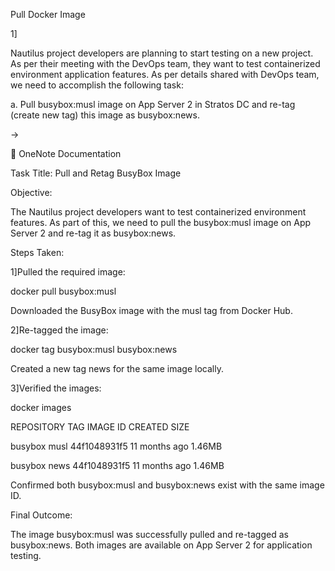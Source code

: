 Pull Docker Image



1]

Nautilus project developers are planning to start testing on a new project. As per their meeting with the DevOps team, they want to test containerized environment application features. As per details shared with DevOps team, we need to accomplish the following task:



a. Pull busybox:musl image on App Server 2 in Stratos DC and re-tag (create new tag) this image as busybox:news.



->



📒 OneNote Documentation



Task Title: Pull and Retag BusyBox Image



Objective:

The Nautilus project developers want to test containerized environment features. As part of this, we need to pull the busybox:musl image on App Server 2 and re-tag it as busybox:news.





Steps Taken:



1]Pulled the required image:

docker pull busybox:musl

Downloaded the BusyBox image with the musl tag from Docker Hub.



2]Re-tagged the image:

docker tag busybox:musl busybox:news

Created a new tag news for the same image locally.



3]Verified the images:

docker images



REPOSITORY   TAG       IMAGE ID       CREATED         SIZE

busybox      musl      44f1048931f5   11 months ago   1.46MB

busybox      news      44f1048931f5   11 months ago   1.46MB



Confirmed both busybox:musl and busybox:news exist with the same image ID.



Final Outcome:

The image busybox:musl was successfully pulled and re-tagged as busybox:news. Both images are available on App Server 2 for application testing.



